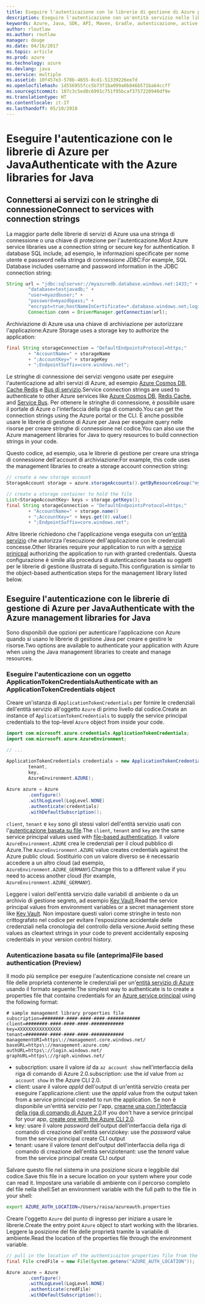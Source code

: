 ```yaml
---
title: Eseguire l'autenticazione con le librerie di gestione di Azure per Java
description: Eseguire l'autenticazione con un'entità servizio nelle librerie di gestione di Azure per Java
keywords: Azure, Java, SDK, API, Maven, Gradle, autenticazione, active directory, entità servizio
author: rloutlaw
ms.author: routlaw
manager: douge
ms.date: 04/16/2017
ms.topic: article
ms.prod: azure
ms.technology: azure
ms.devlang: java
ms.service: multiple
ms.assetid: 10f457e3-578b-4655-8cd1-51339226ee7d
ms.openlocfilehash: 1d556955fcc5b73f1ba099a0b846b571ba64ccff
ms.sourcegitcommit: 107c3c5ed8c6991c751f95bcaf3757220940df9e
ms.translationtype: HT
ms.contentlocale: it-IT
ms.lasthandoff: 05/10/2018
---
```

# <a name="authenticate-with-the-azure-libraries-for-java"></a><span data-ttu-id="11f6a-104">Eseguire l'autenticazione con le librerie di Azure per Java</span><span class="sxs-lookup"><span data-stu-id="11f6a-104">Authenticate with the Azure libraries for Java</span></span> 

## <a name="connect-to-services-with-connection-strings"></a><span data-ttu-id="11f6a-105">Connettersi ai servizi con le stringhe di connessione</span><span class="sxs-lookup"><span data-stu-id="11f6a-105">Connect to services with connection strings</span></span>

<span data-ttu-id="11f6a-106">La maggior parte delle librerie di servizi di Azure usa una stringa di connessione o una chiave di protezione per l'autenticazione.</span><span class="sxs-lookup"><span data-stu-id="11f6a-106">Most Azure service libraries use a connection string or secure key for authentication.</span></span> <span data-ttu-id="11f6a-107">Il database SQL include, ad esempio, le informazioni specificate per nome utente e password nella stringa di connessione JDBC:</span><span class="sxs-lookup"><span data-stu-id="11f6a-107">For example, SQL Database includes username and password information in the JDBC connection string:</span></span>

```java
String url = "jdbc:sqlserver://myazuredb.database.windows.net:1433;" + 
        "database=testjavadb;" + 
        "user=myazdbuser;" +
        "password=myazdbpass;" +
        "encrypt=true;hostNameInCertificate=*.database.windows.net;loginTimeout=30;";
        Connection conn = DriverManager.getConnection(url);
```

<span data-ttu-id="11f6a-108">Archiviazione di Azure usa una chiave di archiviazione per autorizzare l'applicazione:</span><span class="sxs-lookup"><span data-stu-id="11f6a-108">Azure Storage uses a storage key to authorize the application:</span></span>

```java
final String storageConnection = "DefaultEndpointsProtocol=https;"
        + "AccountName=" + storageName 
        + ";AccountKey=" + storageKey
        + ";EndpointSuffix=core.windows.net";
```

<span data-ttu-id="11f6a-109">Le stringhe di connessione dei servizi vengono usate per eseguire l'autenticazione ad altri servizi di Azure, ad esempio [Azure Cosmos DB](https://docs.microsoft.com/azure/cosmos-db/sql-api-java-application#UseService), [Cache Redis](https://docs.microsoft.com/azure/redis-cache/cache-java-get-started) e [Bus di servizio](https://docs.microsoft.com/azure/service-bus-messaging/service-bus-java-how-to-use-queues).</span><span class="sxs-lookup"><span data-stu-id="11f6a-109">Service connection strings are used to authenticate to other Azure services like [Azure Cosmos DB](https://docs.microsoft.com/azure/cosmos-db/sql-api-java-application#UseService), [Redis Cache](https://docs.microsoft.com/azure/redis-cache/cache-java-get-started), and [Service Bus](https://docs.microsoft.com/azure/service-bus-messaging/service-bus-java-how-to-use-queues).</span></span> <span data-ttu-id="11f6a-110">Per ottenere le stringhe di connessione, è possibile usare il portale di Azure o l'interfaccia della riga di comando.</span><span class="sxs-lookup"><span data-stu-id="11f6a-110">You can get the connection strings using the Azure portal or the CLI.</span></span>  <span data-ttu-id="11f6a-111">È anche possibile usare le librerie di gestione di Azure per Java per eseguire query nelle risorse per creare stringhe di connessione nel codice.</span><span class="sxs-lookup"><span data-stu-id="11f6a-111">You can also use the Azure management libraries for Java to query resources to build connection strings in your code.</span></span> 

<span data-ttu-id="11f6a-112">Questo codice, ad esempio, usa le librerie di gestione per creare una stringa di connessione dell'account di archiviazione:</span><span class="sxs-lookup"><span data-stu-id="11f6a-112">For example, this code uses the management libraries to create a storage account connection string:</span></span>

```java
// create a new storage account
StorageAccount storage = azure.storageAccounts().getByResourceGroup("myResourceGroup","myStorageAccount");

// create a storage container to hold the file
List<StorageAccountKey> keys = storage.getKeys();
final String storageConnection = "DefaultEndpointsProtocol=https;"
        + "AccountName=" + storage.name()
        + ";AccountKey=" + keys.get(0).value()
        + ";EndpointSuffix=core.windows.net";
```

<span data-ttu-id="11f6a-113">Altre librerie richiedono che l'applicazione venga eseguita con un'[entità servizio](https://docs.microsoft.com/azure/active-directory/develop/active-directory-application-objects) che autorizza l'esecuzione dell'applicazione con le credenziali concesse.</span><span class="sxs-lookup"><span data-stu-id="11f6a-113">Other libraries require your application to run with a [service prinicpal](https://docs.microsoft.com/azure/active-directory/develop/active-directory-application-objects) authorizing the application to run with granted credentials.</span></span> <span data-ttu-id="11f6a-114">Questa configurazione è simile alla procedura di autenticazione basata su oggetti per le librerie di gestione illustrata di seguito.</span><span class="sxs-lookup"><span data-stu-id="11f6a-114">This configuration is similar to the object-based authentication steps for the management library listed below.</span></span>

<a name="mgmt-auth"></a>

##  <a name="authenticate-with-the-azure-management-libraries-for-java"></a><span data-ttu-id="11f6a-115">Eseguire l'autenticazione con le librerie di gestione di Azure per Java</span><span class="sxs-lookup"><span data-stu-id="11f6a-115">Authenticate with the Azure management libraries for Java</span></span>

<span data-ttu-id="11f6a-116">Sono disponibili due opzioni per autenticare l'applicazione con Azure quando si usano le librerie di gestione Java per creare e gestire le risorse.</span><span class="sxs-lookup"><span data-stu-id="11f6a-116">Two options are available to authenticate your application with Azure when using the Java management libraries to create and manage resources.</span></span>

### <a name="authenticate-with-an-applicationtokencredentials-object"></a><span data-ttu-id="11f6a-117">Eseguire l'autenticazione con un oggetto ApplicationTokenCredentials</span><span class="sxs-lookup"><span data-stu-id="11f6a-117">Authenticate with an ApplicationTokenCredentials object</span></span>

<span data-ttu-id="11f6a-118">Creare un'istanza di `ApplicationTokenCredentials` per fornire le credenziali dell'entità servizio all'oggetto `Azure` di primo livello dal codice.</span><span class="sxs-lookup"><span data-stu-id="11f6a-118">Create an instance of `ApplicationTokenCredentials` to supply the service principal credentials to the top-level `Azure` object from inside your code.</span></span>

```java
import com.microsoft.azure.credentials.ApplicationTokenCredentials;
import com.microsoft.azure.AzureEnvironment;

// ...

ApplicationTokenCredentials credentials = new ApplicationTokenCredentials(client, 
        tenant,
        key, 
        AzureEnvironment.AZURE);
        
Azure azure = Azure
        .configure()
        .withLogLevel(LogLevel.NONE)
        .authenticate(credentials)
        .withDefaultSubscription();
```

<span data-ttu-id="11f6a-119">`client`, `tenant` e `key` sono gli stessi valori dell'entità servizio usati con l'[autenticazione basata su file](#mgmt-file).</span><span class="sxs-lookup"><span data-stu-id="11f6a-119">The `client`, `tenant` and `key` are the same service principal values used with [file-based authentication](#mgmt-file).</span></span> <span data-ttu-id="11f6a-120">Il valore `AzureEnvironment.AZURE` crea le credenziali per il cloud pubblico di Azure.</span><span class="sxs-lookup"><span data-stu-id="11f6a-120">The `AzureEnvironment.AZURE` value creates credentials against the Azure public cloud.</span></span> <span data-ttu-id="11f6a-121">Sostituirlo con un valore diverso se è necessario accedere a un altro cloud (ad esempio, `AzureEnvironment.AZURE_GERMANY`).</span><span class="sxs-lookup"><span data-stu-id="11f6a-121">Change this to a different value if you need to access another cloud (for example, `AzureEnvironment.AZURE_GERMANY`).</span></span>  

 <span data-ttu-id="11f6a-122">Leggere i valori dell'entità servizio dalle variabili di ambiente o da un archivio di gestione segreto, ad esempio [Key Vault](/azure/key-vault/key-vault-whatis).</span><span class="sxs-lookup"><span data-stu-id="11f6a-122">Read the service principal values from environment variables or a secret management store like [Key Vault](/azure/key-vault/key-vault-whatis).</span></span> <span data-ttu-id="11f6a-123">Non impostare questi valori come stringhe in testo non crittografato nel codice per evitare l'esposizione accidentale delle credenziali nella cronologia del controllo della versione.</span><span class="sxs-lookup"><span data-stu-id="11f6a-123">Avoid setting these values as cleartext strings in your code to prevent accidentally exposing credentials in your version control history.</span></span>   

<a name="mgmt-file"></a>

### <a name="file-based-authentication-preview"></a><span data-ttu-id="11f6a-124">Autenticazione basata su file (anteprima)</span><span class="sxs-lookup"><span data-stu-id="11f6a-124">File based authentication (Preview)</span></span>

<span data-ttu-id="11f6a-125">Il modo più semplice per eseguire l'autenticazione consiste nel creare un file delle proprietà contenente le credenziali per un'[entità servizio di Azure](https://docs.microsoft.com/azure/active-directory/develop/active-directory-application-objects) usando il formato seguente:</span><span class="sxs-lookup"><span data-stu-id="11f6a-125">The simplest way to authenticate is to create a properties file that contains credentials for an [Azure service principal](https://docs.microsoft.com/azure/active-directory/develop/active-directory-application-objects) using the following format:</span></span>

```text
# sample management library properties file
subscription=########-####-####-####-############
client=########-####-####-####-############
key=XXXXXXXXXXXXXXXX
tenant=########-####-####-####-############
managementURI=https\://management.core.windows.net/
baseURL=https\://management.azure.com/
authURL=https\://login.windows.net/
graphURL=https\://graph.windows.net/
```

- <span data-ttu-id="11f6a-126">subscription: usare il valore *id* da `az account show` nell'interfaccia della riga di comando di Azure 2.0.</span><span class="sxs-lookup"><span data-stu-id="11f6a-126">subscription: use the *id* value from `az account show` in the Azure CLI 2.0.</span></span>
- <span data-ttu-id="11f6a-127">client: usare il valore *appId* dell'output di un'entità servizio creata per eseguire l'applicazione.</span><span class="sxs-lookup"><span data-stu-id="11f6a-127">client: use the *appId* value from the output taken from a service principal created to run the application.</span></span> <span data-ttu-id="11f6a-128">Se non è disponibile un'entità servizio per l'app, [crearne una con l'interfaccia della riga di comando di Azure 2.0](https://docs.microsoft.com/cli/azure/create-an-azure-service-principal-azure-cli).</span><span class="sxs-lookup"><span data-stu-id="11f6a-128">If you don't have a service principal for your app, [create one with the Azure CLI 2.0](https://docs.microsoft.com/cli/azure/create-an-azure-service-principal-azure-cli).</span></span>
- <span data-ttu-id="11f6a-129">key: usare il valore *password* dell'output dell'interfaccia della riga di comando di creazione dell'entità servizio</span><span class="sxs-lookup"><span data-stu-id="11f6a-129">key: use the *password* value from the service principal create CLI output</span></span> 
- <span data-ttu-id="11f6a-130">tenant: usare il valore *tenant* dell'output dell'interfaccia della riga di comando di creazione dell'entità servizio</span><span class="sxs-lookup"><span data-stu-id="11f6a-130">tenant: use the *tenant* value from the service principal create CLI output</span></span>

<span data-ttu-id="11f6a-131">Salvare questo file nel sistema in una posizione sicura e leggibile dal codice.</span><span class="sxs-lookup"><span data-stu-id="11f6a-131">Save this file in a secure location on your system where your code can read it.</span></span> <span data-ttu-id="11f6a-132">Impostare una variabile di ambiente con il percorso completo del file nella shell:</span><span class="sxs-lookup"><span data-stu-id="11f6a-132">Set an environment variable with the full path to the file in your shell:</span></span>

```bash
export AZURE_AUTH_LOCATION=/Users/raisa/azureauth.properties
```

<span data-ttu-id="11f6a-133">Creare l'oggetto `Azure` del punto di ingresso per iniziare a usare le librerie.</span><span class="sxs-lookup"><span data-stu-id="11f6a-133">Create the entry point `Azure` object to start working with the libraries.</span></span> <span data-ttu-id="11f6a-134">Leggere la posizione del file delle proprietà tramite la variabile di ambiente.</span><span class="sxs-lookup"><span data-stu-id="11f6a-134">Read the location of the properties file through the environment variable.</span></span>

```java
// pull in the location of the authenticaiton properties file from the environment 
final File credFile = new File(System.getenv("AZURE_AUTH_LOCATION"));

Azure azure = Azure
        .configure()
        .withLogLevel(LogLevel.NONE)
        .authenticate(credFile)
        .withDefaultSubscription();
```



